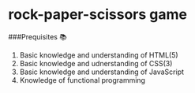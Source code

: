 # rock-paper-scissors game

###Prequisites :books:
  1. Basic knowledge and understanding of HTML(5)
  2. Basic knowledge and udnerstanding of CSS(3)
  3. Basic knowledge and understanding of JavaScript
  4. Knowledge of functional programming


